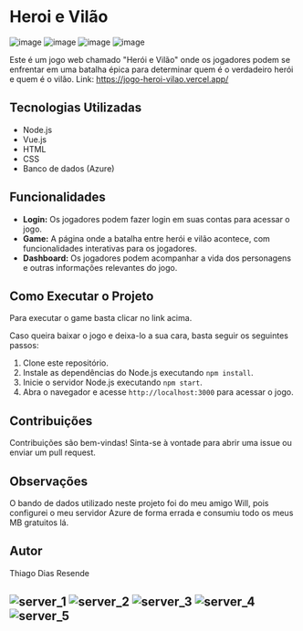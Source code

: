# Heroi e Vilão
![image](https://github.com/ThiagoResende88/Jogo_Heroi-Vilao/assets/117482959/484e3d65-f880-4f6d-b8e8-083a80c6da76)
![image](https://github.com/ThiagoResende88/Jogo_Heroi-Vilao/assets/117482959/fa27af14-9198-491d-9df1-dc4c3299c785)
![image](https://github.com/ThiagoResende88/Jogo_Heroi-Vilao/assets/117482959/2f4e4ae4-732a-4843-8d2b-ae6311fa2c7c)
![image](https://github.com/ThiagoResende88/Jogo_Heroi-Vilao/assets/117482959/2c913684-bc1e-4d81-95f7-f98d1bd10af2)

Este é um jogo web chamado "Herói e Vilão" onde os jogadores podem se enfrentar em uma batalha épica para determinar quem é o verdadeiro herói e quem é o vilão.
Link: https://jogo-heroi-vilao.vercel.app/ 

## Tecnologias Utilizadas

- Node.js
- Vue.js
- HTML
- CSS
- Banco de dados (Azure)

## Funcionalidades

- **Login:** Os jogadores podem fazer login em suas contas para acessar o jogo.
- **Game:** A página onde a batalha entre herói e vilão acontece, com funcionalidades interativas para os jogadores.
- **Dashboard:** Os jogadores podem acompanhar a vida dos personagens e outras informações relevantes do jogo.

## Como Executar o Projeto

Para executar o game basta clicar no link acima. 

Caso queira baixar o jogo e deixa-lo a sua cara, basta seguir os seguintes passos:

1. Clone este repositório.
2. Instale as dependências do Node.js executando `npm install`.
3. Inicie o servidor Node.js executando `npm start`.
4. Abra o navegador e acesse `http://localhost:3000` para acessar o jogo.

## Contribuições

Contribuições são bem-vindas! Sinta-se à vontade para abrir uma issue ou enviar um pull request.

## Observações

O bando de dados utilizado neste projeto foi do meu amigo Will, pois configurei o meu servidor Azure de forma errada e consumiu todo os meus MB gratuitos lá.

## Autor

Thiago Dias Resende

![server_1](https://github.com/ThiagoResende88/Jogo_Heroi-Vilao-/assets/117482959/81c49388-3fb9-45ee-b399-09ab4e038287)
![server_2](https://github.com/ThiagoResende88/Jogo_Heroi-Vilao-/assets/117482959/1b385c05-7659-431e-aa70-e30e70f74ad7)
![server_3](https://github.com/ThiagoResende88/Jogo_Heroi-Vilao-/assets/117482959/5717a6ab-a734-4646-86dd-d2944929b531)
![server_4](https://github.com/ThiagoResende88/Jogo_Heroi-Vilao-/assets/117482959/9db16b90-f717-49c9-8c2e-707b34c70183)
![server_5](https://github.com/ThiagoResende88/Jogo_Heroi-Vilao-/assets/117482959/74d7fdf1-ae86-4716-9902-38e9cdff6cbd)
---

